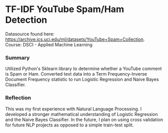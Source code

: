 # TF-IDF YouTube Spam/Ham Detection
Datasource found here: https://archive.ics.uci.edu/ml/datasets/YouTube+Spam+Collection.
<br>
Course: DSCI - Applied Machine Learning

### Summary
Utilized Python's Sklearn library to determine whether a YouTube comment is Spam or Ham. Converted text data into a Term Frequency-Inverse Document Frequency statistic to run Logistic Regression and Naive Bayes Classifier.

### Reflection
This was my first experience with Natural Language Processing. I developed a stronger mathematical understanding of Logistic Regression and the Naive Bayes Classifier. In the future, I plan on using cross validation for future NLP projects as opposed to a simple train-test split. 

